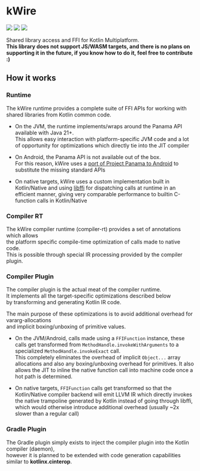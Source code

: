 # kWire

[![](https://git.karmakrafts.dev/kk/kwire/badges/master/pipeline.svg)](https://git.karmakrafts.dev/kk/kwire/-/pipelines)
[![](https://img.shields.io/maven-metadata/v?metadataUrl=https%3A%2F%2Frepo.maven.apache.org%2Fmaven2%2Fdev%2Fkarmakrafts%2Fkwire%2Fkwire-runtime%2Fmaven-metadata.xml
)](https://git.karmakrafts.dev/kk/kwire/-/packages)
[![](https://img.shields.io/maven-metadata/v?metadataUrl=https%3A%2F%2Fcentral.sonatype.com%2Frepository%2Fmaven-snapshots%2Fdev%2Fkarmakrafts%2Fkwire%2Fkwire-runtime%2Fmaven-metadata.xml
)](https://git.karmakrafts.dev/kk/kwire/-/packages)

Shared library access and FFI for Kotlin Multiplatform.  
**This library does not support JS/WASM targets, and there is no plans on supporting it in the future,
if you know how to do it, feel free to contribute :)**

## How it works

### Runtime

The kWire runtime provides a complete suite of FFI APIs for working with
shared libraries from Kotlin common code.

* On the JVM, the runtime implements/wraps around the Panama API available with Java 21+.  
  This allows easy interaction with platform-specific JVM code and a lot of opportunity for
  optimizations which directly tie into the JIT compiler

* On Android, the Panama API is not available out of the box.  
  For this reason, kWire uses a [port of Project Panama to Android](https://github.com/vova7878/PanamaPort) to substitute the 
  missing standard APIs

* On native targets, kWire uses a custom implementation built in Kotlin/Native and using
  [libffi](https://github.com/libffi/libffi) for dispatching calls at runtime in an efficient manner, giving very comparable
  performance to builtin C-function calls in Kotlin/Native

### Compiler RT

The kWire compiler runtime (compiler-rt) provides a set of annotations which allows  
the platform specific compile-time optimization of calls made to native code.  
This is possible through special IR processing provided by the compiler plugin.


### Compiler Plugin

The compiler plugin is the actual meat of the compiler runtime.  
It implements all the target-specific optimizations described below  
by transforming and generating Kotlin IR code.

The main purpose of these optimizations is to avoid additional overhead for vararg-allocations  
and implicit boxing/unboxing of primitive values.

* On the JVM/Android, calls made using a `FFIFunction` instance, these calls get transformed
  from `MethodHandle.invokeWithArguments` to a specialized `MethodHandle.invokeExact` call.  
  This completely eliminates the overhead of implicit `Object...` array allocations and also
  any boxing/unboxing overhead for primitives. It also allows the JIT to inline the native
  function call into machine code once a hot path is determined.

* On native targets, `FFIFunction` calls get transformed so that the Kotlin/Native compiler
  backend will emit LLVM IR which directly invokes the native trampoline generated by Kotlin
  instead of going through libffi, which would otherwise introduce additional overhead (usually ~2x slower than a regular call)

### Gradle Plugin

The Gradle plugin simply exists to inject the compiler plugin into the Kotlin compiler (daemon),  
however it is planned to be extended with code generation capabilities similar to **kotlinx.cinterop**.